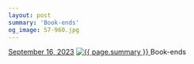 ```yaml
---
layout: post
summary: 'Book-ends'
og_image: 57-960.jpg
---
```


<p>
  <time>
    <a href="/57">September 16, 2023</a>
  </time>
  <a href="/57">
    <img src="{{ site.assets_url }}/57-480.jpg" srcset="{{ site.assets_url }}/57-240.jpg 240w, {{ site.assets_url }}/57-480.jpg 480w, {{ site.assets_url }}/57-720.jpg 720w, {{ site.assets_url }}/57-960.jpg 960w" sizes="(min-width: 700px) 50vw, calc(100vw - 2rem)" alt="{{ page.summary }}" />
  </a>
  <span>Book-ends</span>
</p>

